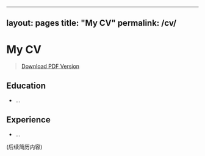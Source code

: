 
---
layout: pages
title: "My CV"
permalink: /cv/
---

# My CV

> [Download PDF Version](/assets/CV_YourName.pdf)

## Education
- ...

## Experience
- ...

(后续简历内容)
